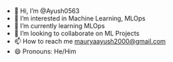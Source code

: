 - 👋 Hi, I’m @Ayush0563
- 👀 I’m interested in Machine Learning, MLOps
- 🌱 I’m currently learning MLOps
- 💞️ I’m looking to collaborate on ML Projects
- 📫 How to reach me mauryaayush2000@gmail.com
- 😄 Pronouns: He/Him


<!---
Ayush0563/Ayush0563 is a ✨ special ✨ repository because its `README.md` (this file) appears on your GitHub profile.
You can click the Preview link to take a look at your changes.
--->

